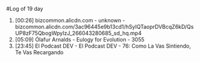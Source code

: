 #Log of 19 day

1. [00:26] bizcommon.alicdn.com - unknown - bizcommon.alicdn.com/3ac96445e9b13cd1/hSyIQTaoprDVBcqZ6kD/QsUP8zF75QbogWpyIzJ_266043280685_sd_hq.mp4
1. [05:09] Ólafur Arnalds - Eulogy for Evolution - 3055
1. [23:45] El Podcast DEV - El Podcast DEV - 76: Como La Vas Sintiendo, Te Vas Recargando
